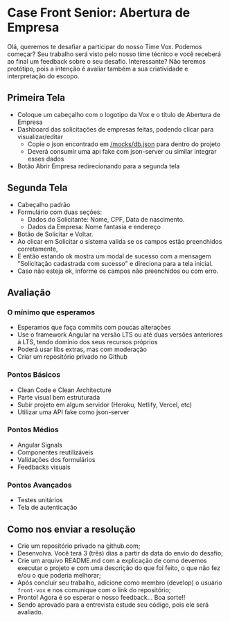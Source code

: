# Case Front Senior: Abertura de Empresa

Olá, queremos te desafiar a participar do nosso Time Vox. Podemos começar? Seu trabalho será visto pelo nosso time técnico e você receberá ao final um feedback sobre o seu desafio. Interessante? Não teremos protótipo, pois a intenção é avaliar também a sua criatividade e interpretação do escopo.

## Primeira Tela
- Coloque um cabeçalho com o logotipo da Vox e o título de Abertura de Empresa
- Dashboard das solicitações de empresas feitas, podendo clicar para visualizar/editar
  - Copie o json encontrado em [/mocks/db.json](/mocks/db.json) para dentro do projeto
  - Deverá consumir uma api fake com json-server ou similar integrar esses dados
- Botão Abrir Empresa redirecionando para a segunda tela

## Segunda Tela
- Cabeçalho padrão
- Formulário com duas seções:
  - Dados do Solicitante: Nome, CPF, Data de nascimento.
  - Dados da Empresa: Nome fantasia e endereço
- Botão de Solicitar e Voltar. 
- Ao clicar em Solicitar o sistema valida se os campos estão preenchidos corretamente, 
- E então estando ok mostra um modal de sucesso com a mensagem "Solicitação cadastrada com sucesso" e direciona para a tela inicial.
- Caso não esteja ok, informe os campos não preenchidos ou com erro.

## Avaliação

### O mínimo que esperamos
- Esperamos que faça commits com poucas alterações
- Use o framework Angular na versão LTS ou até duas versões anteriores à LTS, tendo domínio dos seus recursos próprios
- Poderá usar libs extras, mas com moderação
- Criar um repositório privado no Github

### Pontos Básicos
- Clean Code e Clean Architecture
- Parte visual bem estruturada
- Subir projeto em algum servidor (Heroku, Netlify, Vercel, etc)
- Utilizar uma API fake como json-server

### Pontos Médios
- Angular Signals
- Componentes reutilizáveis
- Validações dos formulários
- Feedbacks visuais

### Pontos Avançados
- Testes unitários
- Tela de autenticação

## Como nos enviar a resolução
- Crie um repositório privado na github.com;
- Desenvolva. Você terá 3 (três) dias a partir da data do envio do desafio;
- Crie um arquivo README.md com a explicação de como devemos executar o projeto e com uma descrição do que foi feito, o que não fez e/ou o que poderia melhorar; 
- Após concluir seu trabalho, adicione como membro (develop) o usuário `front-vox` e nos comunique com o link do repositório; 
- Pronto! Agora é so esperar o nosso feedback... Boa sorte!!
- Sendo aprovado para a entrevista estude seu código, pois ele será avaliado.